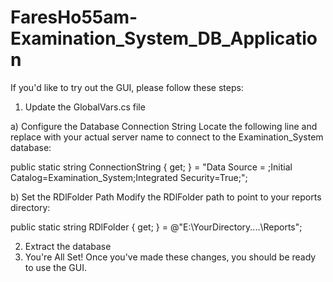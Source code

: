 # FaresHo55am-Examination_System_DB_Application



If you'd like to try out the GUI, please follow these steps:

1. Update the GlobalVars.cs file

a) Configure the Database Connection String
Locate the following line and replace <YourServerName> with your actual server name to connect to the Examination_System database:

public static string ConnectionString { get; }
    = "Data Source = <YourServerName>;Initial Catalog=Examination_System;Integrated Security=True;";

b) Set the RDlFolder Path
Modify the RDlFolder path to point to your reports directory:

public static string RDlFolder { get; } = @"E:\YourDirectory\..\..\Reports\";

2. Extract the database
3. You're All Set!
Once you've made these changes, you should be ready to use the GUI.
